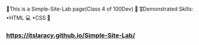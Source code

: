 🌟This is a Simple-Site-Lab page(Class 4 of 100Dev) 🌟
🎖️Demonstrated Skills:
•HTML 💻
•CSS 🎨
### https://itslaracy.github.io/Simple-Site-Lab/
